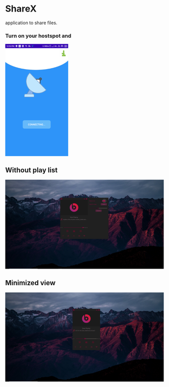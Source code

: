 # ShareX
application to share files.

<h3> Turn on your hostspot and</h2>

<img src="https://github.com/mohanbera/ShareX/blob/main/Project%20Images/Screenshot_2021-06-27-12-52-33-426_com.example.myapplication.png" alt="drawing" width="200"/>

<h2> Without play list</h2>

![](https://github.com/mohanbera/musicPlayerJ/blob/master/META-INF/Screenshot%20(55).png)

<h2> Minimized view </h2>

![](https://github.com/mohanbera/musicPlayerJ/blob/master/META-INF/Screenshot%20(56).png)
